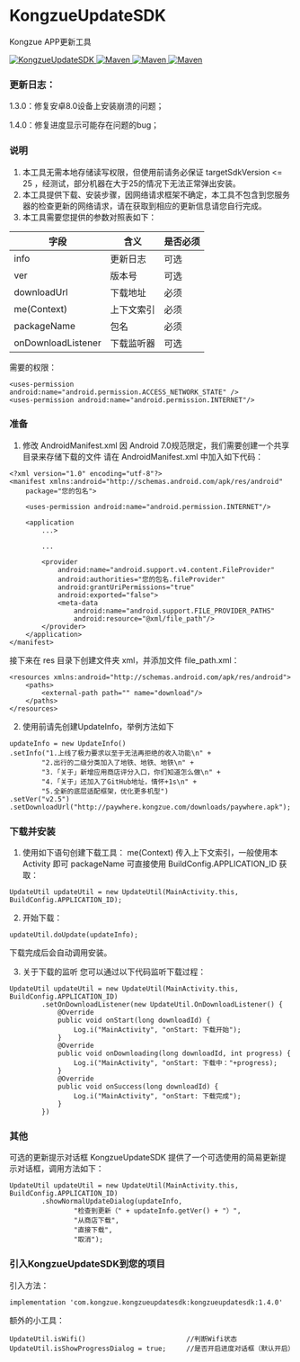 # KongzueUpdateSDK
Kongzue APP更新工具

<a href="https://github.com/kongzue/KongzueUpdateSDK">
<img src="https://img.shields.io/badge/KongzueUpdateSDK-1.4.0-green.svg" alt="KongzueUpdateSDK">
</a> 
<a href="https://bintray.com/myzchh/maven/KongzueUpdateSDK">
<img src="https://img.shields.io/badge/Maven-1.4.0-blue.svg" alt="Maven">
</a> 
<a href="http://www.apache.org/licenses/LICENSE-2.0">
<img src="https://img.shields.io/badge/License-Apache%202.0-red.svg" alt="Maven">
</a> 
<a href="http://www.kongzue.com">
<img src="https://img.shields.io/badge/Homepage-Kongzue.com-brightgreen.svg" alt="Maven">
</a> 

### 更新日志：
1.3.0：修复安卓8.0设备上安装崩溃的问题；

1.4.0：修复进度显示可能存在问题的bug；


### 说明
1) 本工具无需本地存储读写权限，但使用前请务必保证 targetSdkVersion <= 25 ，经测试，部分机器在大于25的情况下无法正常弹出安装。
2) 本工具提供下载、安装步骤，因网络请求框架不确定，本工具不包含到您服务器的检查更新的网络请求，请在获取到相应的更新信息请您自行完成。
3) 本工具需要您提供的参数对照表如下：

字段 | 含义 | 是否必须
---|---|---
info | 更新日志 | 可选
ver | 版本号 | 可选
downloadUrl | 下载地址 | 必须
me(Context) | 上下文索引 | 必须
packageName | 包名 | 必须
onDownloadListener | 下载监听器 | 可选

需要的权限：
```
<uses-permission android:name="android.permission.ACCESS_NETWORK_STATE" />
<uses-permission android:name="android.permission.INTERNET"/>
```

### 准备
1) 修改 AndroidManifest.xml
因 Android 7.0规范限定，我们需要创建一个共享目录来存储下载的文件
请在 AndroidManifest.xml 中加入如下代码：
```
<?xml version="1.0" encoding="utf-8"?>
<manifest xmlns:android="http://schemas.android.com/apk/res/android"
    package="您的包名">

    <uses-permission android:name="android.permission.INTERNET"/>

    <application
        ...>
        
        ...
        
        <provider
            android:name="android.support.v4.content.FileProvider"
            android:authorities="您的包名.fileProvider"
            android:grantUriPermissions="true"
            android:exported="false">
            <meta-data
                android:name="android.support.FILE_PROVIDER_PATHS"
                android:resource="@xml/file_path"/>
        </provider>
    </application>
</manifest>
```
接下来在 res 目录下创建文件夹 xml，并添加文件 file_path.xml：
```
<resources xmlns:android="http://schemas.android.com/apk/res/android">
    <paths>
        <external-path path="" name="download"/>
    </paths>
</resources>
```

2) 使用前请先创建UpdateInfo，举例方法如下

```
updateInfo = new UpdateInfo()
.setInfo("1.上线了极力要求以至于无法再拒绝的收入功能\n" +
        "2.出行的二级分类加入了地铁、地铁、地铁\n" +
        "3.「关于」新增应用商店评分入口，你们知道怎么做\n" +
        "4.「关于」还加入了GitHub地址，情怀+1s\n" +
        "5.全新的底层适配框架，优化更多机型")
.setVer("v2.5")
.setDownloadUrl("http://paywhere.kongzue.com/downloads/paywhere.apk");
```

### 下载并安装
1) 使用如下语句创建下载工具：
me(Context) 传入上下文索引，一般使用本 Activity 即可
packageName 可直接使用 BuildConfig.APPLICATION_ID 获取：

```
UpdateUtil updateUtil = new UpdateUtil(MainActivity.this, BuildConfig.APPLICATION_ID);
```
2) 开始下载：

```
updateUtil.doUpdate(updateInfo);
```
下载完成后会自动调用安装。

3) 关于下载的监听
您可以通过以下代码监听下载过程：

```
UpdateUtil updateUtil = new UpdateUtil(MainActivity.this, BuildConfig.APPLICATION_ID)
        .setOnDownloadListener(new UpdateUtil.OnDownloadListener() {
            @Override
            public void onStart(long downloadId) {
                Log.i("MainActivity", "onStart: 下载开始");
            }
            @Override
            public void onDownloading(long downloadId, int progress) {
                Log.i("MainActivity", "onStart: 下载中："+progress);
            }
            @Override
            public void onSuccess(long downloadId) {
                Log.i("MainActivity", "onStart: 下载完成");
            }
        })
```
### 其他
可选的更新提示对话框
KongzueUpdateSDK 提供了一个可选使用的简易更新提示对话框，调用方法如下：

```
UpdateUtil updateUtil = new UpdateUtil(MainActivity.this, BuildConfig.APPLICATION_ID)
        .showNormalUpdateDialog(updateInfo,
                "检查到更新（" + updateInfo.getVer() + "）",
                "从商店下载",
                "直接下载",
                "取消");
```

### 引入KongzueUpdateSDK到您的项目

引入方法：
```
implementation 'com.kongzue.kongzueupdatesdk:kongzueupdatesdk:1.4.0'
```

额外的小工具：
```
UpdateUtil.isWifi()                         //判断Wifi状态
UpdateUtil.isShowProgressDialog = true;     //是否开启进度对话框（默认开启）
```
